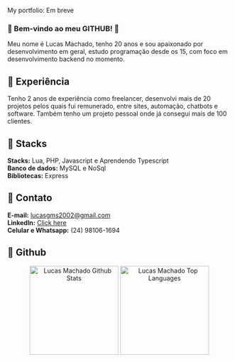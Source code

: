 My portfolio:
Em breve

### :large_blue_diamond: Bem-vindo ao meu GITHUB! :wave:
Meu nome é Lucas Machado, tenho 20 anos e sou apaixonado por desenvolvimento em geral, estudo programação desde os 15, com foco em desenvolvimento backend no momento.

## :large_blue_diamond: Experiência
Tenho 2 anos de experiência como freelancer, desenvolvi mais de 20 projetos pelos quais fui remunerado, entre sites, automação, chatbots e software. Também tenho um projeto pessoal onde já consegui mais de 100 clientes.

## :large_blue_diamond: Stacks
<b>Stacks:</b> Lua, PHP, Javascript e Aprendendo Typescript</br>
<b>Banco de dados:</b> MySQL e NoSql</br>
<b>Bibliotecas:</b> Express

## :large_blue_diamond: Contato
<b>E-mail:</b> lucasgms2002@gmail.com </br>
<b>LinkedIn:</b> [Click here](https://www.linkedin.com/in/lucas-mch/)</br>
<b>Celular e Whatsapp:</b> (24) 98106-1694 </br>

## :large_blue_diamond: Github
<diV>

  <div align="center">
    <a href="#"><img alt="Lucas Machado Github Stats" src="https://github-readme-stats.vercel.app/api?username=lucasmch&show_icons=true&include_all_commits=true&count_private=true&theme=react&hide_border=true&bg_color=0D1117&title_color=5ce1e6&icon_color=5ce1e6" height="200"/></a>
    <a href="#"><img alt="Lucas Machado Top Languages" src="https://github-readme-stats.vercel.app/api/top-langs/?username=lucasmch&langs_count=10&layout=compact&theme=react&hide_border=true&bg_color=0D1117&title_color=5ce1e6&icon_color=5ce1e6" height="200"/></a>
    <br/>
  </div>
    </br>
  <diV>
